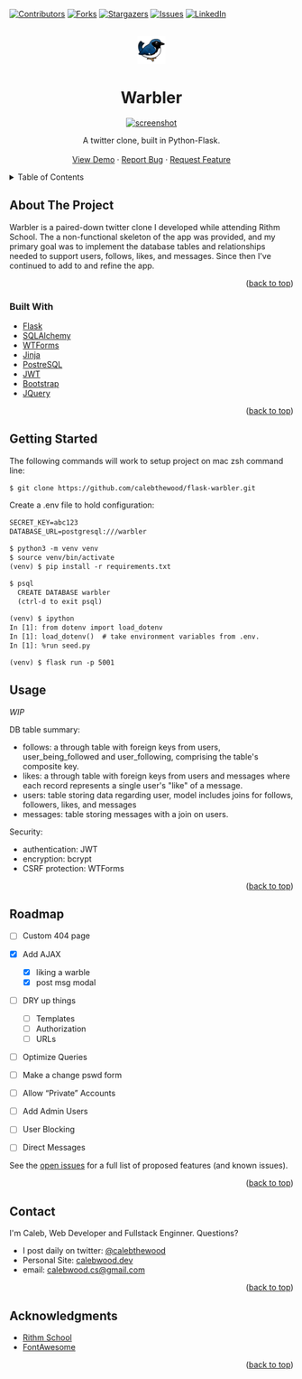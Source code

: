 <div id="top"></div>

<!-- https://www.markdownguide.org/basic-syntax/#reference-style-links
-->
[![Contributors][contributors-shield]][contributors-url]
[![Forks][forks-shield]][forks-url]
[![Stargazers][stars-shield]][stars-url]
[![Issues][issues-shield]][issues-url]
[![LinkedIn][linkedin-shield]][linkedin-url]



<!-- PROJECT LOGO -->
<br />
<div align="center">
<a href="https://github.com/calebthewood/flask-warbler">
    <img src="static/images/warbler-logo.png" alt="logo" width="50">
</a>

<h1 align="center">Warbler</h1>

<a href="https://github.com/calebthewood/flask-warbler">
    <img src="https://s3.us-west-1.amazonaws.com/pix.ly/warbler.png" alt="screenshot" width="500">
</a>

  <p align="center">
    A twitter clone, built in Python-Flask.
<br />
<br />
    <a href="https://r-warble.herokuapp.com/">View Demo</a>
    ·
    <a href="https://github.com/calebthewood/flask-warbler/issues">Report Bug</a>
    ·
    <a href="https://github.com/calebthewood/flask-warbler/issues">Request Feature</a>
  </p>
</div>



<!-- TABLE OF CONTENTS -->
<details>
  <summary>Table of Contents</summary>
  <ol>
    <li>
      <a href="#about-the-project">About The Project</a>
      <ul>
        <li><a href="#built-with">Built With</a></li>
      </ul>
    </li>
    <li>
      <a href="#getting-started">Getting Started</a>
    </li>
    <li><a href="#usage">Usage</a></li>
    <li><a href="#roadmap">Roadmap</a></li>
    <li><a href="#contact">Contact</a></li>
    <li><a href="#acknowledgments">Acknowledgments</a></li>
  </ol>
</details>


<!-- ABOUT THE PROJECT -->
## About The Project


Warbler is a paired-down twitter clone I developed while attending Rithm School. The a non-functional skeleton of the app was provided, and my primary goal was to implement the database tables and relationships needed to support users, follows, likes, and messages. Since then I've continued to add to and refine the app.


<p align="right">(<a href="#top">back to top</a>)</p>


### Built With

* [Flask](https://flask.palletsprojects.com/en/2.1.x/)
* [SQLAlchemy](https://www.sqlalchemy.org/)
* [WTForms](https://wtforms.readthedocs.io/en/3.0.x/)
* [Jinja](https://palletsprojects.com/p/jinja/)
* [PostreSQL](https://www.postgresql.org/)
* [JWT](https://jwt.io/)
* [Bootstrap](https://getbootstrap.com)
* [JQuery](https://jquery.com)


<p align="right">(<a href="#top">back to top</a>)</p>



<!-- GETTING STARTED -->
## Getting Started

The following commands will work to setup project on mac zsh command line:

```
$ git clone https://github.com/calebthewood/flask-warbler.git
```
Create a .env file to hold configuration:
```
SECRET_KEY=abc123
DATABASE_URL=postgresql:///warbler
```
```
$ python3 -m venv venv
$ source venv/bin/activate
(venv) $ pip install -r requirements.txt
```

```
$ psql
  CREATE DATABASE warbler
  (ctrl-d to exit psql)
```
```
(venv) $ ipython
In [1]: from dotenv import load_dotenv
In [1]: load_dotenv()  # take environment variables from .env.
In [1]: %run seed.py
```
```
(venv) $ flask run -p 5001
```


<!-- USAGE EXAMPLES -->
## Usage

*WIP*

DB table summary:
  - follows: a through table with foreign keys from users, user_being_followed and user_following, comprising the table's composite key.
  - likes: a through table with foreign keys from users and messages where each record represents a single user's "like" of a message.
  - users: table storing data regarding user, model includes joins for follows, followers, likes, and messages
  - messages: table storing messages with a join on users.


Security:
- authentication: JWT
- encryption: bcrypt
- CSRF protection: WTForms

<p align="right">(<a href="#top">back to top</a>)</p>



<!-- ROADMAP -->
## Roadmap

- [ ] Custom 404 page
- [x] Add AJAX
    - [x] liking a warble
    - [x] post msg modal
- [ ] DRY up things
    - [ ] Templates
    - [ ] Authorization
    - [ ] URLs
- [ ] Optimize Queries
- [ ] Make a change pswd form
- [ ] Allow “Private” Accounts
- [ ] Add Admin Users
- [ ] User Blocking
- [ ] Direct Messages



See the [open issues](https://github.com/calebthewood/flask-warbler/issues) for a full list of proposed features (and known issues).

<p align="right">(<a href="#top">back to top</a>)</p>


<!-- CONTACT -->
## Contact

I'm Caleb, Web Developer and Fullstack Enginner. Questions?
- I post daily on twitter: [@calebthewood](https://twitter.com/calebthewood)
- Personal Site: [calebwood.dev](https://www.calebwood.dev/)
- email: calebwood.cs@gmail.com

<p align="right">(<a href="#top">back to top</a>)</p>



<!-- ACKNOWLEDGMENTS -->
## Acknowledgments

* [Rithm School](https://www.rithmschool.com/)
* [FontAwesome](https://fontawesome.com/v5)


<p align="right">(<a href="#top">back to top</a>)</p>



<!-- MARKDOWN LINKS & IMAGES -->
<!-- https://www.markdownguide.org/basic-syntax/#reference-style-links -->
[contributors-shield]: https://img.shields.io/github/contributors/calebthewood/flask-warbler.svg?style=for-the-badge
[contributors-url]: https://github.com/calebthewood/flask-warbler/graphs/contributors
[forks-shield]: https://img.shields.io/github/forks/calebthewood/flask-warbler.svg?style=for-the-badge
[forks-url]: https://github.com/calebthewood/flask-warbler/network/members
[stars-shield]: https://img.shields.io/github/stars/calebthewood/flask-warbler.svg?style=for-the-badge
[stars-url]: https://github.com/calebthewood/flask-warbler/stargazers
[issues-shield]: https://img.shields.io/github/issues/calebthewood/flask-warbler.svg?style=for-the-badge
[issues-url]: https://github.com/calebthewood/flask-warbler/issues
[license-shield]: https://img.shields.io/github/license/calebthewood/flask-warbler.svg?style=for-the-badge
[license-url]: https://github.com/calebthewood/flask-warbler/blob/master/LICENSE.txt
[linkedin-shield]: https://img.shields.io/badge/-LinkedIn-black.svg?style=for-the-badge&logo=linkedin&colorB=555
[linkedin-url]: https://linkedin.com/in/caleb-wood-440b37168
[product-screenshot]: https://s3.us-west-1.amazonaws.com/pix.ly/warbler.png
